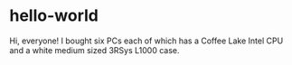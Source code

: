 # hello-world
Hi, everyone! 
I bought six PCs each of which has a Coffee Lake Intel CPU and a white medium sized 3RSys L1000 case.
